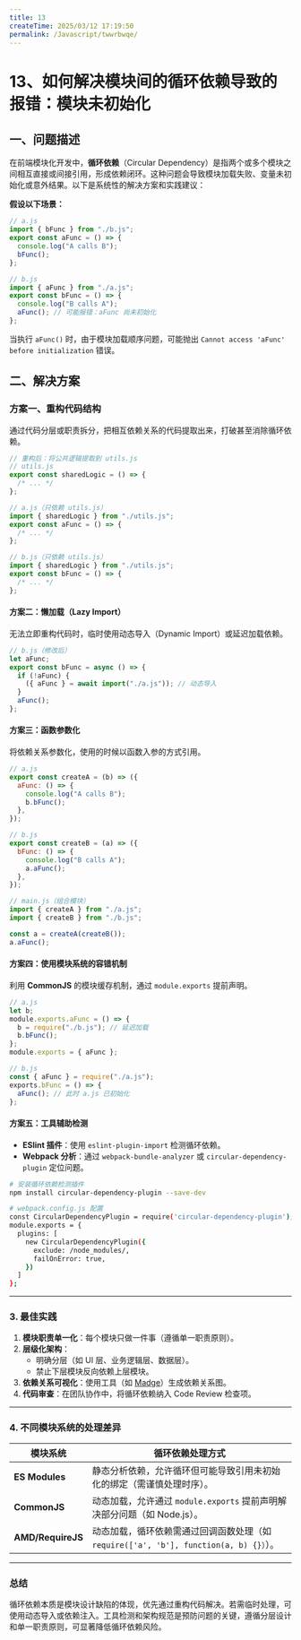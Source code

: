 ```yaml
---
title: 13
createTime: 2025/03/12 17:19:50
permalink: /Javascript/twwrbwqe/
---
```

# 13、如何解决模块间的循环依赖导致的报错：模块未初始化

## 一、问题描述

在前端模块化开发中，**循环依赖**（Circular Dependency）是指两个或多个模块之间相互直接或间接引用，形成依赖闭环。这种问题会导致模块加载失败、变量未初始化或意外结果。以下是系统性的解决方案和实践建议：

**假设以下场景：**

```javascript
// a.js
import { bFunc } from "./b.js";
export const aFunc = () => {
  console.log("A calls B");
  bFunc();
};

// b.js
import { aFunc } from "./a.js";
export const bFunc = () => {
  console.log("B calls A");
  aFunc(); // 可能报错：aFunc 尚未初始化
};
```

当执行 `aFunc()` 时，由于模块加载顺序问题，可能抛出 `Cannot access 'aFunc' before initialization` 错误。

## 二、解决方案

### 方案一、重构代码结构

通过代码分层或职责拆分，把相互依赖关系的代码提取出来，打破甚至消除循环依赖。

```javascript
// 重构后：将公共逻辑提取到 utils.js
// utils.js
export const sharedLogic = () => {
  /* ... */
};

// a.js（只依赖 utils.js）
import { sharedLogic } from "./utils.js";
export const aFunc = () => {
  /* ... */
};

// b.js（只依赖 utils.js）
import { sharedLogic } from "./utils.js";
export const bFunc = () => {
  /* ... */
};
```

#### **方案二：懒加载（Lazy Import）**

无法立即重构代码时，临时使用动态导入（Dynamic Import）或延迟加载依赖。

```javascript
// b.js（修改后）
let aFunc;
export const bFunc = async () => {
  if (!aFunc) {
    ({ aFunc } = await import("./a.js")); // 动态导入
  }
  aFunc();
};
```

#### **方案三：函数参数化**

将依赖关系参数化，使用的时候以函数入参的方式引用。

```javascript
// a.js
export const createA = (b) => ({
  aFunc: () => {
    console.log("A calls B");
    b.bFunc();
  },
});

// b.js
export const createB = (a) => ({
  bFunc: () => {
    console.log("B calls A");
    a.aFunc();
  },
});

// main.js（组合模块）
import { createA } from "./a.js";
import { createB } from "./b.js";

const a = createA(createB());
a.aFunc();
```

#### **方案四：使用模块系统的容错机制**

利用 **CommonJS** 的模块缓存机制，通过 `module.exports` 提前声明。

```javascript
// a.js
let b;
module.exports.aFunc = () => {
  b = require("./b.js"); // 延迟加载
  b.bFunc();
};
module.exports = { aFunc };

// b.js
const { aFunc } = require("./a.js");
exports.bFunc = () => {
  aFunc(); // 此时 a.js 已初始化
};
```

#### **方案五：工具辅助检测**

- **ESlint 插件**：使用 `eslint-plugin-import` 检测循环依赖。
- **Webpack 分析**：通过 `webpack-bundle-analyzer` 或 `circular-dependency-plugin` 定位问题。

```bash
# 安装循环依赖检测插件
npm install circular-dependency-plugin --save-dev

# webpack.config.js 配置
const CircularDependencyPlugin = require('circular-dependency-plugin');
module.exports = {
  plugins: [
    new CircularDependencyPlugin({
      exclude: /node_modules/,
      failOnError: true,
    })
  ]
};
```

---

### **3. 最佳实践**

1. **模块职责单一化**：每个模块只做一件事（遵循单一职责原则）。
2. **层级化架构**：
   - 明确分层（如 UI 层、业务逻辑层、数据层）。
   - 禁止下层模块反向依赖上层模块。
3. **依赖关系可视化**：使用工具（如 [Madge](https://www.npmjs.com/package/madge)）生成依赖关系图。
4. **代码审查**：在团队协作中，将循环依赖纳入 Code Review 检查项。

---

### **4. 不同模块系统的处理差异**

| **模块系统**      | 循环依赖处理方式                                                                       |
| ----------------- | -------------------------------------------------------------------------------------- |
| **ES Modules**    | 静态分析依赖，允许循环但可能导致引用未初始化的绑定（需谨慎处理时序）。                 |
| **CommonJS**      | 动态加载，允许通过 `module.exports` 提前声明解决部分问题（如 Node.js）。               |
| **AMD/RequireJS** | 动态加载，循环依赖需通过回调函数处理（如 `require(['a', 'b'], function(a, b) {}）`）。 |

---

### **总结**

循环依赖本质是模块设计缺陷的体现，优先通过重构代码解决。若需临时处理，可使用动态导入或依赖注入。工具检测和架构规范是预防问题的关键，遵循分层设计和单一职责原则，可显著降低循环依赖风险。
